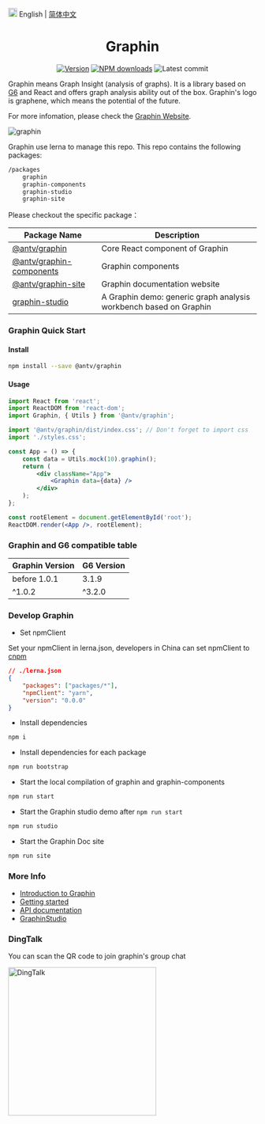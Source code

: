 <img src="https://gw.alipayobjects.com/zos/antfincdn/R8sN%24GNdh6/language.svg" width="18"> English | [简体中文](./README.zh-CN.md)

<h1 align="center">Graphin</h1>

<div align="center">

[![Version](https://badgen.net/npm/v/@antv/graphin)](https://www.npmjs.com/@antv/graphin)
[![NPM downloads](http://img.shields.io/npm/dm/@antv/graphin.svg)](http://npmjs.com/@antv/graphin)
![Latest commit](https://badgen.net/github/last-commit/antvis/graphin)

</div>

Graphin means Graph Insight (analysis of graphs). It is a library based on [G6](https://github.com/antvis/g6) and React and offers graph analysis ability out of the box. Graphin's logo is graphene, which means the potential of the future.

For more infomation, please check the [Graphin Website](https://graphin.antv.vision/zh).

![graphin](https://gw.alipayobjects.com/mdn/rms_00edcb/afts/img/A*N-5PT6UO9LAAAAAAAAAAAABkARQnAQ)

Graphin use lerna to manage this repo. This repo contains the following packages:

```bash
/packages
    graphin
    graphin-components
    graphin-studio
    graphin-site
```

Please checkout the specific package：

| Package Name                                                                                          | Description                                                       |
| ----------------------------------------------------------------------------------------------------- | ----------------------------------------------------------------- |
| [@antv/graphin](https://github.com/antvis/graphin/tree/master/packages/graphin)                       | Core React component of Graphin                                   |
| [@antv/graphin-components](https://github.com/antvis/graphin/tree/master/packages/graphin-components) | Graphin components                                                |
| [@antv/graphin-site](https://github.com/antvis/graphin/tree/master/packages/graphin-site)             | Graphin documentation website                                     |
| [graphin-studio](https://github.com/antvis/graphin/tree/master/packages/graphin-studio)               | A Graphin demo: generic graph analysis workbench based on Graphin |

### Graphin Quick Start

#### Install

```bash
npm install --save @antv/graphin
```

#### Usage

```jsx
import React from 'react';
import ReactDOM from 'react-dom';
import Graphin, { Utils } from '@antv/graphin';

import '@antv/graphin/dist/index.css'; // Don't forget to import css
import './styles.css';

const App = () => {
    const data = Utils.mock(10).graphin();
    return (
        <div className="App">
            <Graphin data={data} />
        </div>
    );
};

const rootElement = document.getElementById('root');
ReactDOM.render(<App />, rootElement);
```

### Graphin and G6 compatible table

| Graphin Version | G6 Version |
| --------------- | ---------- |
| before 1.0.1    | 3.1.9      |
| ^1.0.2          | ^3.2.0     |

### Develop Graphin

-   Set npmClient

Set your npmClient in lerna.json, developers in China can set npmClient to [cnpm](https://www.npmjs.com/package/cnpm)

```json
// ./lerna.json
{
    "packages": ["packages/*"],
    "npmClient": "yarn",
    "version": "0.0.0"
}
```

-   Install dependencies

```bash
npm i
```

-   Install dependencies for each package

```bash
npm run bootstrap
```

-   Start the local compilation of graphin and graphin-components

```bash
npm run start
```

-   Start the Graphin studio demo after `npm run start`

```bash
npm run studio
```

-   Start the Graphin Doc site

```bash
npm run site
```

### More Info

-   [Introduction to Graphin](https://graphin.antv.vision/zh/docs/manual/introduction)
-   [Getting started](https://graphin.antv.vision/zh/docs/manual/getting-started)
-   [API documentation](https://graphin.antv.vision/zh/docs/api/graphin)
-   [GraphinStudio](https://graphin.antv.vision/zh/GraphinStudio)

### DingTalk

You can scan the QR code to join graphin's group chat

<img src='https://gw.alipayobjects.com/mdn/rms_00edcb/afts/img/A*xlT5ToVNZdYAAAAAAAAAAABkARQnAQ' alt='DingTalk' width= '300px'/>
